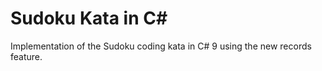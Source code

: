 # Sudoku Kata in C#
Implementation of the Sudoku coding kata in C# 9 using the new records feature.
